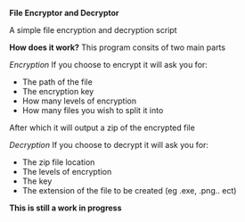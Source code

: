 **File Encryptor and Decryptor**

A simple file encryption and decryption script

**How does it work?**
This program consits of two main parts

*Encryption*
If you choose to encrypt it will ask you for:
  - The path of the file
  - The encryption key
  - How many levels of encryption
  - How many files you wish to split it into
 
After which it will output a zip of the encrypted file

*Decryption*
If you choose to decrypt it will ask you for:
  - The zip file location
  - The levels of encryption
  - The key
  - The extension of the file to be created (eg .exe, .png.. ect)
  
  

**This is still a work in progress**
